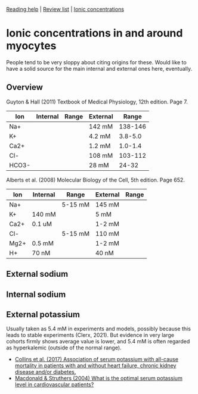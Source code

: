 [Reading help](README.md) | [Review list](reviews.md) | [Ionic concentrations](concentrations.md)

# Ionic concentrations in and around myocytes

People tend to be very sloppy about citing origins for these.
Would like to have a solid source for the main internal and external ones here, eventually.

## Overview

Guyton & Hall (2011) Textbook of Medical Physiology, 12th edition. Page 7.

| Ion   | Internal | Range    | External | Range    |
|-------|----------|----------|----------|----------|
| Na+   |          |          | 142 mM   | 138-146  |
| K+    |          |          | 4.2 mM   | 3.8-5.0  |
| Ca2+  |          |          | 1.2 mM   | 1.0-1.4  |
| Cl-   |          |          | 108 mM   | 103-112  |
| HCO3- |          |          | 28 mM    | 24-32    |


Alberts et al. (2008) Molecular Biology of the Cell, 5th edition. Page 652.

| Ion   | Internal | Range    | External | Range    |
|-------|----------|----------|----------|----------|
| Na+   |          | 5-15 mM  | 145 mM   |          |
| K+    | 140 mM   |          | 5 mM     |          |
| Ca2+  | 0.1 uM   |          | 1-2 mM   |          |
| Cl-   |          | 5-15 mM  | 110 mM   |          |
| Mg2+  | 0.5 mM   |          | 1-2 mM   |          |
| H+    | 70 nM    |          | 40 nM    |          |


## External sodium

## Internal sodium

## External potassium

Usually taken as 5.4 mM in experiments and models, possibly because this leads to stable experiments (Clerx, 2021).
But evidence in very large cohorts firmly shows average value is lower, and 5.4 mM is often regarded as hyperkalemic (outside of the normal range).

- [Collins et al. (2017) Association of serum potassium with all-cause mortality in patients with and without heart failure, chronic kidney disease and/or diabetes.](https://doi.org/10.1159/000479802)
- [Macdonald & Struthers (2004) What is the optimal serum potassium level in cardiovascular patients?](https://doi.org/10.1016/j.jacc.2003.06.021)


